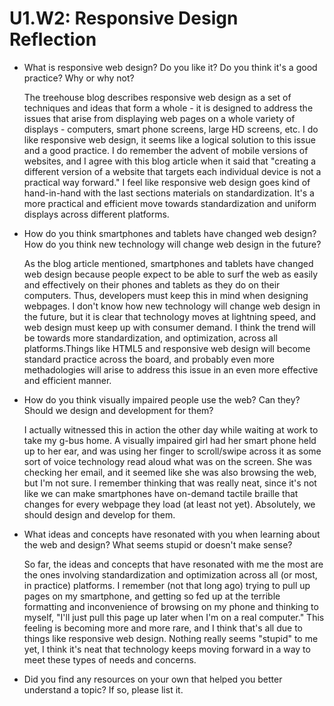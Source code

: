 # U1.W2: Responsive Design Reflection

* What is responsive web design? Do you like it?  Do you think it's a good practice? Why or why not?

	The treehouse blog describes responsive web design as a set of techniques and ideas that form a whole - it is designed to address the issues that arise from displaying web pages on a whole variety of displays - computers, smart phone screens, large HD screens, etc. 
	I do like responsive web design, it seems like a logical solution to this issue and a good practice. I do remember the advent of mobile versions of websites, and I agree with this blog article when it said that "creating a different version of a website that targets each individual device is not a practical way forward." I feel like responsive web design goes kind of hand-in-hand with the last sections materials on standardization. It's a more practical and efficient move towards standardization and uniform displays across different platforms.

* How do you think smartphones and tablets have changed web design? How do you think new technology will change web design in the future?

	As the blog article mentioned, smartphones and tablets have changed web design because people expect to be able to surf the web as easily and effectively on their phones and tablets as they do on their computers. Thus, developers must keep this in mind when designing webpages. 
	I don't know how new technology will change web design in the future, but it is clear that technology moves at lightning speed, and web design must keep up with consumer demand. I think the trend will be towards more standardization, and optimization, across all platforms.Things like HTML5 and responsive web design will become standard practice across the board, and probably even more methadologies will arise to address this issue in an even more effective and efficient manner.


* How do you think visually impaired people use the web? Can they? Should we design and development for them?

	I actually witnessed this in action the other day while waiting at work to take my g-bus home. A visually impaired girl had her smart phone held up to her ear, and was using her finger to scroll/swipe across it as some sort of voice technology read aloud what was on the screen. She was checking her email, and it seemed like she was also browsing the web, but I'm not sure. I remember thinking that was really neat, since it's not like we can make smartphones have on-demand tactile braille that changes for every webpage they load (at least not yet). Absolutely, we should design and develop for them. 


* What ideas and concepts have resonated with you when learning about the web and design? What seems stupid or doesn't make sense?

	So far, the ideas and concepts that have resonated with me the most are the ones involving standardization and optimization across all (or most, in practice) platforms. I remember (not that long ago) trying to pull up pages on my smartphone, and getting so fed up at the terrible formatting and inconvenience of browsing on my phone and thinking to myself, "I'll just pull this page up later when I'm on a real computer." This feeling is becoming more and more rare, and I think that's all due to things like responsive web design. Nothing really seems "stupid" to me yet, I think it's neat that technology keeps moving forward in a way to meet these types of needs and concerns. 


* Did you find any resources on your own that helped you better understand a topic? If so, please list it.
